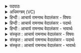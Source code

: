 <details><summary>पदपाठः</summary>

अ꣣सौ꣢। या। से꣡ना꣢꣯। म꣣रुतः। प꣡रे꣢꣯षाम्। अ꣣भ्ये꣡ति꣢। अ꣣भि। ए꣡ति꣢꣯। नः꣣। ओ꣡ज꣢꣯सा। स्प꣡र्ध꣢꣯माना। ताम्। गू꣣हत। त꣡म꣢꣯सा। अ꣡प꣢꣯व्रतेन। अ꣡प꣢꣯। व्र꣣तेन। य꣡था꣢꣯। ए꣣ते꣡षा꣢म्। अ꣣न्यः꣢। अ꣣न्। यः꣢। अ꣣न्य꣢म्। अ꣣न्। य꣢म्। न। जा꣣ना꣢त्। १८६०।
</details>

<details><summary>अधिमन्त्रम् (VC)</summary>

- मरुतः
- अप्रतिरथ ऐन्द्रः
- त्रिष्टुप्
- धैवतः
</details>

<details><summary>हिन्दी : आचार्य रामनाथ वेदालंकार - विषयः</summary>

अगले मन्त्र में शत्रुओं को मोह में डालने की प्रेरणा दी गयी है।
</details>

<details><summary>हिन्दी : आचार्य रामनाथ वेदालंकार - पदार्थः</summary>

पदार्थान्वयभाषाः -  हे (मरुतः) प्राणो वा वीर सैनिको ! (असौ या) यह जो (ओजसा) अपने बल से (स्पर्धमाना) हमसे स्पर्धा करती हुई (परेषाम्) शत्रुओं की (सेना) सेना (नः अभ्येति) हमारी ओर बढ़ी आ रही है, (ताम्) उस सेना को (अपव्रतेन) जिसमें कार्य बन्द हो जाते हैं,ऐसे (तमसा) अन्धकार से (गूहत) आच्छन्न कर दो, (यथा) जिससे (एतेषाम्) इनमें (अन्यः) एक (अन्यम्) दूसरे को (न जानात्) न जान सके ॥३॥
</details>

<details><summary>हिन्दी : आचार्य रामनाथ वेदालंकार - भावार्थः</summary>

भावार्थभाषाः -  जैसे युद्ध में सम्मोहनास्त्र के प्रयोग द्वारा घोर अन्धकार के व्याप्त हो जाने पर शत्रु एक-दूसरे को ही नहीं देख पाते,वैसे ही जीवात्मा के प्राणायाम द्वारा प्रयुक्त सम्मोहन से सभी आन्तरिक काम-क्रोध आदि वा अविद्या-अस्मिता आदि शत्रु सर्वथा मोह को प्राप्त हो जाएँ ॥३॥
</details>

<details><summary>संस्कृत : आचार्य रामनाथ वेदालंकार - विषयः</summary>

अथ शत्रुमोहनाय प्रेरयति।
</details>

<details><summary>संस्कृत : आचार्य रामनाथ वेदालंकार - पदार्थः</summary>

पदार्थान्वयभाषाः -  हे (मरुतः) प्राणाः वीराः सैनिका वा ! (असौ या) एषा या (ओजसा) बलेन (स्पर्धमाना) स्पर्धां कुर्वती (परेषाम्) शत्रूणाम् (सेना) पृतना (नः अभ्येति) अस्मान् प्रत्यागच्छति, (ताम्) सेनाम् (अपव्रतेन) अपगतानि व्रतानि कर्माणि यस्मिंस्तेन (तमसा) अन्धकारेण (गूहत) आच्छादयत।[गुहू संवरणे,भ्वादिः,गुणाभावश्छान्दसः।] (यथा) येन प्रकारेण (एतेषाम्) एषां शत्रूणां मध्ये (अन्यः) एकः (अन्यम्) अपरम् (न जानात्) न जानाति।[ज्ञा अवबोधने धातोर्लेटि रूपम्]॥३॥२
</details>

<details><summary>संस्कृत : आचार्य रामनाथ वेदालंकार - भावार्थः</summary>

भावार्थभाषाः -  यथा युद्धे संमोहनास्त्रप्रयोगेण घने तमसि बाह्याः शत्रवोऽन्योन्यमेव न द्रष्टुं प्रभवन्ति तथैव जीवात्मना प्राणायामद्वारा प्रयुक्तेन संमोहनेनाभ्यन्तराः सर्वेऽपि कामक्रोधादयोऽविद्याऽस्मितादयो वा शत्रवः सर्वथा मुह्येरन् ॥३॥
</details>